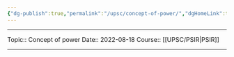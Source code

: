 ```yaml
---
{"dg-publish":true,"permalink":"/upsc/concept-of-power/","dgHomeLink":true,"dgPassFrontmatter":false}
---
```


----
Topic:: Concept of power
Date:: 2022-08-18
Course:: [[UPSC/PSIR|PSIR]] 

----



